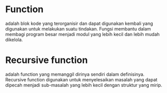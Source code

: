 # Function 
adalah blok kode yang terorganisir dan dapat digunakan kembali yang digunakan untuk melakukan suatu tindakan. Fungsi membantu dalam membagi program besar menjadi modul yang lebih kecil dan lebih mudah dikelola.

# Recursive function 
adalah function yang memanggil dirinya sendiri dalam definisinya. Recursive function digunakan untuk menyelesaikan masalah yang dapat dipecah menjadi sub-masalah yang lebih kecil dengan struktur yang mirip.